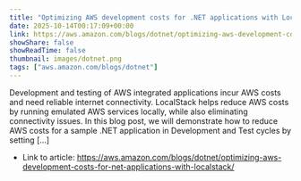 ```yaml
---
title: "Optimizing AWS development costs for .NET applications with LocalStack"
date: 2025-10-14T00:17:09+00:00
link: https://aws.amazon.com/blogs/dotnet/optimizing-aws-development-costs-for-net-applications-with-localstack/
showShare: false
showReadTime: false
thumbnail: images/dotnet.png
tags: ["aws.amazon.com/blogs/dotnet"]
---
```

Development and testing of AWS integrated applications incur AWS costs and need reliable internet connectivity. LocalStack helps reduce AWS costs by running emulated AWS services locally, while also eliminating connectivity issues. In this blog post, we will demonstrate how to reduce AWS costs for a sample .NET application in Development and Test cycles by setting […]

- Link to article: https://aws.amazon.com/blogs/dotnet/optimizing-aws-development-costs-for-net-applications-with-localstack/